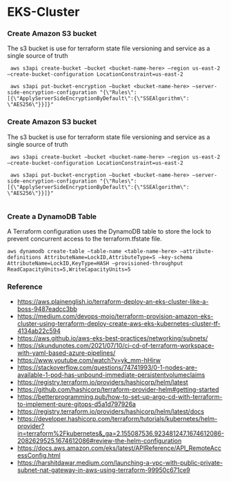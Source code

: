 # EKS-Cluster

### Create Amazon S3 bucket
The s3 bucket is use for terraform state file versioning
and service as a single source of truth
```
 aws s3api create-bucket –bucket <bucket-name-here> –region us-east-2 –create-bucket-configuration LocationConstraint=us-east-2

 aws s3api put-bucket-encryption –bucket <bucket-name-here> –server-side-encryption-configuration "{\"Rules\": [{\"ApplyServerSideEncryptionByDefault\":{\"SSEAlgorithm\": \"AES256\"}}]}"

```


### Create Amazon S3 bucket
The s3 bucket is use for terraform state file versioning
and service as a single source of truth
```
 aws s3api create-bucket –bucket <bucket-name-here> –region us-east-2 –create-bucket-configuration LocationConstraint=us-east-2

 aws s3api put-bucket-encryption –bucket <bucket-name-here> –server-side-encryption-configuration "{\"Rules\": [{\"ApplyServerSideEncryptionByDefault\":{\"SSEAlgorithm\": \"AES256\"}}]}"
 
```

### Create a DynamoDB Table
A Terraform configuration uses the DynamoDB table to store the lock to prevent concurrent access to the terraform.tfstate file.

```
aws dynamodb create-table –table-name <table-name-here> –attribute-definitions AttributeName=LockID,AttributeType=S –key-schema AttributeName=LockID,KeyType=HASH –provisioned-throughput ReadCapacityUnits=5,WriteCapacityUnits=5

```





### Reference
- https://aws.plainenglish.io/terraform-deploy-an-eks-cluster-like-a-boss-9487eadcc3bb
- https://medium.com/devops-mojo/terraform-provision-amazon-eks-cluster-using-terraform-deploy-create-aws-eks-kubernetes-cluster-tf-4134ab22c594
- https://aws.github.io/aws-eks-best-practices/networking/subnets/
- https://skundunotes.com/2021/07/10/ci-cd-of-terraform-workspace-with-yaml-based-azure-pipelines/
- https://www.youtube.com/watch?v=yk_mm-hHirw
- https://stackoverflow.com/questions/74741993/0-1-nodes-are-available-1-pod-has-unbound-immediate-persistentvolumeclaims
- https://registry.terraform.io/providers/hashicorp/helm/latest
- https://github.com/hashicorp/terraform-provider-helm#getting-started
- https://betterprogramming.pub/how-to-set-up-argo-cd-with-terraform-to-implement-pure-gitops-d5a1d797926a
- https://registry.terraform.io/providers/hashicorp/helm/latest/docs
- https://developer.hashicorp.com/terraform/tutorials/kubernetes/helm-provider?in=terraform%2Fkubernetes&_ga=2.155087536.923481247.1674612086-2082629525.1674612086#review-the-helm-configuration
- https://docs.aws.amazon.com/eks/latest/APIReference/API_RemoteAccessConfig.html
- https://harshitdawar.medium.com/launching-a-vpc-with-public-private-subnet-nat-gateway-in-aws-using-terraform-99950c671ce9


